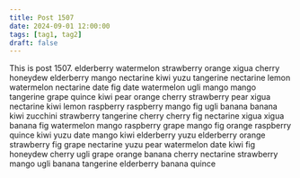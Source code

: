 ```yaml
---
title: Post 1507
date: 2024-09-01 12:00:00
tags: [tag1, tag2]
draft: false
---
```

This is post 1507.
elderberry
watermelon
strawberry
orange
xigua
cherry
honeydew
elderberry
mango
nectarine
kiwi
yuzu
tangerine
nectarine
lemon
watermelon
nectarine
date
fig
date
watermelon
ugli
mango
mango
tangerine
grape
quince
kiwi
pear
orange
cherry
strawberry
pear
xigua
nectarine
kiwi
lemon
raspberry
raspberry
mango
fig
ugli
banana
banana
kiwi
zucchini
strawberry
tangerine
cherry
cherry
fig
nectarine
xigua
xigua
banana
fig
watermelon
mango
raspberry
grape
mango
fig
orange
raspberry
quince
kiwi
yuzu
date
mango
kiwi
elderberry
yuzu
elderberry
orange
strawberry
fig
grape
nectarine
yuzu
pear
watermelon
date
kiwi
fig
honeydew
cherry
ugli
grape
orange
banana
cherry
nectarine
strawberry
mango
ugli
banana
tangerine
elderberry
banana
quince
